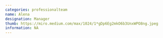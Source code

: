 ```yaml
---
categories: professionalteam
name: Alena
designation: Manager
thumb: https://miro.medium.com/max/1024/1*gDp6Eg2mkO6b3UnxWPO8ng.jpeg
information: NA
---
```

